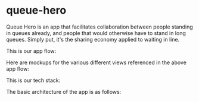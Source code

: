 # queue-hero

Queue Hero is an app that facilitates collaboration between people standing in queues already, 
and people that would otherwise have to stand in long queues. Simply put, it's the sharing economy
applied to waiting in line. 

This is our app flow:

Here are mockups for the various different views referenced in the above app flow:

This is our tech stack:

The basic architecture of the app is as follows:


